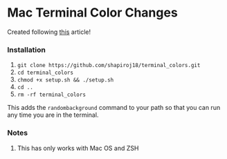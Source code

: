 # Mac Terminal Color Changes

Created following [this](https://scriptingosx.com/2019/12/random-terminal-background-colors/) article!

### Installation

1. `git clone https://github.com/shapiroj18/terminal_colors.git`
2. `cd terminal_colors`
3. `chmod +x setup.sh && ./setup.sh`
4. `cd ..`
5. `rm -rf terminal_colors`

This adds the `randombackground` command to your path so that you can run any time you are in the terminal.

### Notes
1. This has only works with Mac OS and ZSH